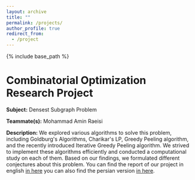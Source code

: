 ```yaml
---
layout: archive
title: ""
permalink: /projects/
author_profile: true
redirect_from:
  - /project
---
```


{% include base_path %}

Combinatorial Optimization Research Project
======
**Subject:** 
Densest Subgraph Problem

**Teammate(s):**
Mohammad Amin Raeisi

**Description:**
We explored various algorithms to solve this problem, including Goldburg's Algorithms, Charikar's LP, Greedy Peeling algorithm, and the recently introduced Iterative Greedy Peeling algorithm. We strived to implement these algorithms efficiently and conducted a computational study on each of them. Based on our findings, we formulated different conjectures about this problem. You can find the report of our project in english [in here](/files/Densest_Subgraph_Problem.pdf) you can also find the persian version [in here](/files/DSP.pdf).

